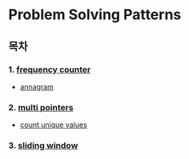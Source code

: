 # Problem Solving Patterns

## 목차

### 1. [frequency counter](https://github.com/HyeonJu-C/problem-solving-pattern/blob/main/frequency-counter.js)

- [annagram](https://github.com/HyeonJu-C/problem-solving-pattern/blob/main/frequency-counter-annagram.js)

### 2. [multi pointers](https://github.com/HyeonJu-C/problem-solving-pattern/blob/main/multi-pointers.js)

- [count unique values](https://github.com/HyeonJu-C/problem-solving-pattern/blob/main/multi-pointers-count-unique-values.js)

### 3. [sliding window](https://github.com/HyeonJu-C/problem-solving-pattern/blob/main/sliding-window.js)
